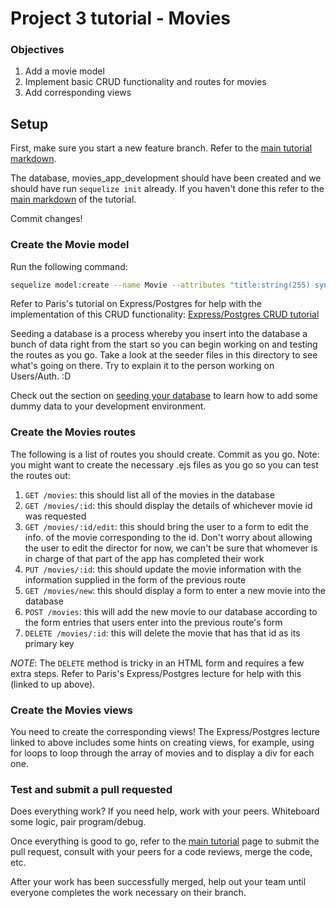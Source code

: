 # Project 3 tutorial - Movies

### Objectives
1. Add a movie model
2. Implement basic CRUD functionality and routes for movies
3. Add corresponding views

## Setup

First, make sure you start a new feature branch. Refer to the [main tutorial markdown](README.md#Feature-Development).

The database, movies_app_development should have been created and we should have run `sequelize init` already. If you haven't done this refer to the [main markdown](README.md#Install-Sequelize) of the tutorial.

Commit changes!

### Create the Movie model

Run the following command:

```bash
sequelize model:create --name Movie --attributes "title:string(255) synopsis:text director_id:bigint"
```

Refer to Paris's tutorial on Express/Postgres for help with the implementation of this CRUD functionality: [Express/Postgres CRUD tutorial](https://github.com/ga-students/WDI_HAKUNA_MATATA/blob/master/unit03/w08_d04/lecture/express-and-postgres/express-and-postgres.md)

Seeding a database is a process whereby you insert into the database a bunch of data right from the start so you can begin working on and testing the routes as you go. Take a look at the seeder files in this directory to see what's going on there. Try to explain it to the person working on Users/Auth. :D

Check out the section on [seeding your database](seeds/README.md) to learn how
to add some dummy data to your development environment.

### Create the Movies routes

The following is a list of routes you should create. Commit as you go. Note: you might want to create the necessary .ejs files as you go so you can test the routes out:

1. `GET /movies`: this should list all of the movies in the database
2. `GET /movies/:id`: this should display the details of whichever movie id was requested
3.  `GET /movies/:id/edit`: this should bring the user to a form to edit the info. of the movie corresponding to the id. Don't worry about allowing the user to edit the director for now, we can't be sure that whomever is in charge of that part of the app has completed their work
4. `PUT /movies/:id`: this should update the movie information with the information supplied in the form of the previous route
5.  `GET /movies/new`: this should display a form to enter a new movie into the database
6. `POST /movies`: this will add the new movie to our database according to the form entries that users enter into the previous route's form
7. `DELETE /movies/:id`: this  will delete the movie that has that id as its primary key

*NOTE*: The `DELETE` method is tricky in an HTML form and requires a few extra steps. Refer to Paris's Express/Postgres lecture for help with this (linked to up above).

### Create the Movies views

You need to create the corresponding views! The Express/Postgres lecture linked to above includes some hints on creating views, for example, using for loops to loop through the array of movies and to display a div for each one.

### Test and submit a pull requested

Does everything work? If you need help, work with your peers. Whiteboard some logic, pair program/debug.

Once everything is good to go, refer to the [main tutorial](README.md#code-review-and-merging) page to submit the pull request, consult with your peers for a code reviews, merge the code, etc.

After your work has been successfully merged, help out your team until everyone completes the work necessary on their branch.
